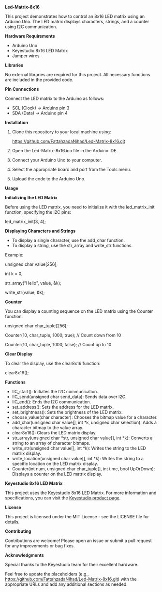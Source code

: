 ﻿**Led-Matrix-8x16**

This project demonstrates how to control an 8x16 LED matrix using an Arduino Uno. The LED matrix displays characters, strings, and a counter using I2C communication.

**Hardware Requirements**

- Arduino Uno
- Keyestudio 8x16 LED Matrix
- Jumper wires

**Libraries**

No external libraries are required for this project. All necessary functions are included in the provided code.

**Pin Connections**

Connect the LED matrix to the Arduino as follows:

- SCL (Clock) -> Arduino pin 3
- SDA (Data) -> Arduino pin 4

**Installation**

1. Clone this repository to your local machine using:

    https://github.com/FattahzadaNihad/Led-Matrix-8x16.git

1. Open the Led-Matrix-8x16.ino file in the Arduino IDE.
1. Connect your Arduino Uno to your computer.
1. Select the appropriate board and port from the Tools menu.
1. Upload the code to the Arduino Uno.

**Usage**

**Initializing the LED Matrix**

Before using the LED matrix, you need to initialize it with the led\_matrix\_init function, specifying the I2C pins:

led\_matrix\_init(3, 4);

**Displaying Characters and Strings**

- To display a single character, use the add\_char function.
- To display a string, use the str\_array and write\_str functions.

Example:

unsigned char value[256];

int k = 0;

str\_array("Hello", value, &k);

write\_str(value, &k);

**Counter**

You can display a counting sequence on the LED matrix using the Counter function:


unsigned char char\_tuple[256];

Counter(10, char\_tuple, 1000, true);  // Count down from 10

Counter(10, char\_tuple, 1000, false); // Count up to 10

**Clear Display**

To clear the display, use the clear8x16 function:

clear8x16();

**Functions**

- IIC\_start(): Initiates the I2C communication.
- IIC\_send(unsigned char send\_data): Sends data over I2C.
- IIC\_end(): Ends the I2C communication.
- set\_address(): Sets the address for the LED matrix.
- set\_brightness(): Sets the brightness of the LED matrix.
- choose\_value(char character): Chooses the bitmap value for a character.
- add\_char(unsigned char value[], int \*k, unsigned char selection): Adds a character bitmap to the value array.
- clear8x16(): Clears the LED matrix display.
- str\_array(unsigned char \*str, unsigned char value[], int \*k): Converts a string to an array of character bitmaps.
- write\_str(unsigned char value[], int \*k): Writes the string to the LED matrix display.
- write\_location(unsigned char value[], int \*k): Writes the string to a specific location on the LED matrix display.
- Counter(int num, unsigned char char\_tuple[], int time, bool UpOrDown): Displays a counter on the LED matrix display.

**Keyestudio 8x16 LED Matrix**

This project uses the Keyestudio 8x16 LED Matrix. For more information and specifications, you can visit the [Keyestudio product page](http://www.keyestudio.com).

**License**

This project is licensed under the MIT License - see the LICENSE file for details.

**Contributing**

Contributions are welcome! Please open an issue or submit a pull request for any improvements or bug fixes.

**Acknowledgments**

Special thanks to the Keyestudio team for their excellent hardware.

Feel free to update the placeholders (e.g., https://github.com/FattahzadaNihad/Led-Matrix-8x16.git) with the appropriate URLs and add any additional sections as needed.

